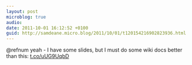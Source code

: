 ```yaml
---
layout: post
microblog: true
audio: 
date: 2011-10-01 16:12:52 +0100
guid: http://samdeane.micro.blog/2011/10/01/t120154216902823936.html
---
```

@refnum yeah - I have some slides, but I must do some wiki docs better than this: [t.co/uUG9UqbD](http://t.co/uUG9UqbD)
